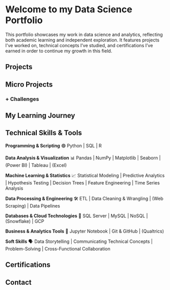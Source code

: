 # Welcome to my Data Science Portfolio
This portfolio showcases my work in data science and analytics, reflecting both academic learning and independent exploration. It features projects I've worked on, technical concepts I’ve studied, and certifications I’ve earned in order to continue my growth in this field.

## Projects
<!--sort by types of projects
End-to-End Projects: Demonstrate the full pipeline from data collection to model deployment.
Data Cleaning & Exploration: Showcases how you handle messy data.
Machine Learning Models: Supervised/unsupervised learning, feature engineering, and model evaluation.
Data Visualization & Storytelling: Effective visualizations to communicate findings.
Real-World Applications: Business-oriented solutions or personal interest topics. -->

## Micro Projects

### + Challenges
<!-- HR, LC coding problems -->

## My Learning Journey

## Technical Skills & Tools
**Programming & Scripting** 
🟢 Python | SQL | R

**Data Analysis & Visualization** 
📊 Pandas | NumPy | Matplotlib | Seaborn | (Power BI) | Tableau | (Excel)

**Machine Learning & Statistics** 
📈 Statistical Modeling | Predictive Analytics | Hypothesis Testing | Decision Trees | Feature Engineering | Time Series Analysis

**Data Processing & Engineering** 
🛠️ ETL | Data Cleaning & Wrangling | (Web Scraping) | Data Pipelines

**Databases & Cloud Technologies** 
💾 SQL Server | MySQL | NoSQL | (Snowflake) | GCP 

**Business & Analytics Tools** 
📝 Jupyter Notebook | Git & GitHub | (Qualtrics)

**Soft Skills** 
🗣️ Data Storytelling | Communicating Technical Concepts | Problem-Solving | Cross-Functional Collaboration

## Certifications
<!--Statistical Methods & Probability.
Data Wrangling & Cleaning Techniques.
Feature Engineering & Model Tuning.
A/B Testing & Experimentation.
Time Series & Forecasting.
Optimization & Business Analytics.

Relevant certificates (Google Data Analytics, AWS, IBM, etc.).
Advanced courses completed (ML, deep learning, analytics). -->








## Contact
<!-- A downloadable resume (PDF)
A contact form or email address
Links to LinkedIn, GitHub, or Kaggle -->
